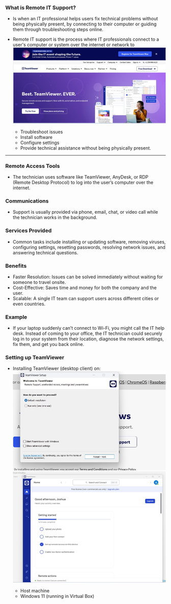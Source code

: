 ### What is Remote IT Support?

- Is when an IT professional helps users fix technical problems without being physically present, by connecting to their computer or guiding them through troubleshooting steps online.

- Remote IT support is the process where IT professionals connect to a user's computer or system over the internet or network to
![Screenshot](images/TeamViewer1.jpg)
  - Troubleshoot issues
  - Install software
  - Configure settings
  - Provide technical assistance without being physically present.
---

### Remote Access Tools
- The technician uses software like TeamViewer, AnyDesk, or RDP (Remote Desktop Protocol) to log into the user’s computer over the internet.

### Communications 
- Support is usually provided via phone, email, chat, or video call while the technician works in the background.

### Services Provided
- Common tasks include installing or updating software, removing viruses, configuring settings, resetting passwords, resolving network issues, and answering technical questions.

### Benefits 
  - Faster Resolution: Issues can be solved immediately without waiting for someone to travel onsite.
  - Cost-Effective: Saves time and money for both the company and the user.
  - Scalable: A single IT team can support users across different cities or even countries.

### Example 
 - If your laptop suddenly can’t connect to Wi-Fi, you might call the IT help desk. Instead of coming to your office, the IT technician could securely log in to your system from their location, diagnose the network settings, fix them, and get you back online.

### Setting up TeamViewer

- Installing TeamViewer (desktop client) on:
![Screenshot](images/TeamViewer2.jpg)
![Screenshot](images/TeamViewer3-0.jpg)

  - Host machine
  - Windows 11 (running in Virtual Box)


